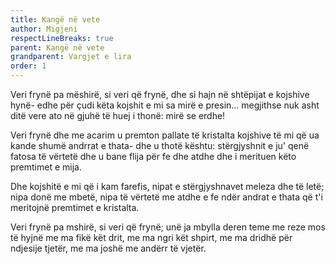```yaml
---
title: Kangë në vete
author: Migjeni
respectLineBreaks: true
parent: Kangë në vete
grandparent: Vargjet e lira
order: 1
---
```


Veri frynë pa mëshirë, si veri që frynë,
dhe si hajn në shtëpijat e kojshive hynë-
edhe për çudi
këta kojshit e mi
sa mirë e presin… megjithse nuk asht ditë vere
ato në gjuhë të huej i thonë: mirë se erdhe!

Veri frynë dhe me acarim u premton pallate të kristalta
kojshive të mi që ua kande shumë andrrat e thata-
dhe u thotë kështu:
stërgjyshnit e ju'
qenë fatosa të vërtetë dhe u bane flija
për fe dhe atdhe dhe i merituen këto premtimet e mija.

Dhe kojshitë e mi që i kam farefis,
nipat e stërgjyshnavet meleza dhe të letë;
nipa donë me mbetë,
nipa të vërtetë
me atdhe e fe ndër andrat e thata
që t'i meritojnë premtimet e kristalta.

Veri frynë pa mshirë, si veri që frynë;
unë ja mbylla deren teme me reze mos të hyjnë
me ma fikë kët drit,
me ma ngri kët shpirt,
me ma dridhë për ndjesije tjetër,
me ma joshë me andërr të vjetër.

